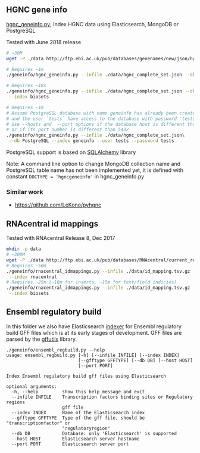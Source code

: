 
## HGNC gene info

[hgnc_geneinfo.py](hgnc_geneinfo.py); Index HGNC data using Elasticsearch,
 MongoDB or PostgreSQL
 
 Tested with June 2018 release

```bash
# ~30M
wget -P ./data http://ftp.ebi.ac.uk/pub/databases/genenames/new/json/hgnc_complete_set.json

# Requires ~1m
./geneinfo/hgnc_geneinfo.py --infile ./data/hgnc_complete_set.json --db Elasticsearch

# Requires ~10s
./geneinfo/hgnc_geneinfo.py --infile ./data/hgnc_complete_set.json --db MongoDB\
 --index biosets

# Requires ~1m
# Assume PostgreSQL database with name geneinfo has already been created
# and the user `tests` have access to the database with password 'tests'
# Use --hosts and  --port options if the database host is different than localhost
# or if its port number is different than 5432
./geneinfo/hgnc_geneinfo.py --infile ./data/hgnc_complete_set.json\
 --db PostgreSQL --index geneinfo --user tests --password tests
```
PostgreSQL support is based on [SQLAlchemy](http://www.sqlalchemy.org) library

Note: A command line option to change MongoDB collection name and PostgreSQL table name
has not been implemented yet, it is defined with constant `DOCTYPE = 'hgncgeneinfo'`
in hgnc_geneinfo.py

### Similar work

* https://github.com/LeKono/pyhgnc


## RNAcentral id mappings

Tested with RNAcentral Release 8, Dec 2017

```bash
mkdir -p data
# ~300M
wget -P ./data http://ftp.ebi.ac.uk/pub/databases/RNAcentral/current_release/id_mapping/id_mapping.tsv.gz
# Requires ~50m
./geneinfo/rnacentral_idmappings.py --infile ./data/id_mapping.tsv.gz --db Elasticsearch\
 --index rnacentral
# Requires ~25m (~10m for inserts, ~15m for text/field indicies)
./geneinfo/rnacentral_idmappings.py --infile ./data/id_mapping.tsv.gz --db MongoDB\
 --index biosets
```


## Ensembl regulatory build

In this folder we also have Elasticsearch [indexer](ensembl_regbuild.py) for Ensembl
regulatory build GFF files which is at its early stages of development.
GFF files are parsed by the [gffutils](https://github.com/daler/gffutils)
library.

```
./geneinfo/ensembl_regbuild.py --help
usage: ensembl_regbuild.py [-h] [--infile INFILE] [--index INDEX]
                           [--gfftype GFFTYPE] [--db DB] [--host HOST]
                           [--port PORT]

Index Ensembl regulatory build gff files using Elasticsearch

optional arguments:
  -h, --help         show this help message and exit
  --infile INFILE    Transcription factors binding sites or Regulatory regions
                     gff file
  --index INDEX      Name of the Elasticsearch index
  --gfftype GFFTYPE  Type of the gff file, should be "transcriptionfactor" or
                     "regulatoryregion"
  --db DB            Database: only 'Elasticsearch' is supported
  --host HOST        Elasticsearch server hostname
  --port PORT        Elasticsearch server port
```
